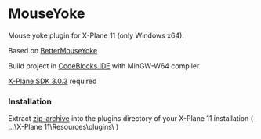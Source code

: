 # MouseYoke
Mouse yoke plugin for X-Plane 11 (only Windows x64).

Based on [BetterMouseYoke](https://github.com/smiley22/XPPlugins/tree/master/BetterMouseYoke)

Build project in [CodeBlocks IDE](https://www.codeblocks.org/downloads) with MinGW-W64 compiler

[X-Plane SDK 3.0.3](https://developer.x-plane.com/sdk/plugin-sdk-downloads) required

### Installation

Extract [zip-archive](https://github.com/equdevel/MouseYoke/releases/latest) into the plugins directory of your X-Plane 11 installation ( ...\X-Plane 11\Resources\plugins\ )
